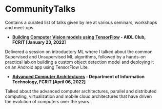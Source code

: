 # CommunityTalks
Contains a curated list of talks given by me at various seminars, workshops and meet-ups.

- **[Building Computer Vision models using TensorFlow](https://github.com/NSTiwari/CommunityTalks/blob/main/Building%20Computer%20Visions%20models%20using%20TensorFlow.pdf) - AIDL Club, FCRIT [January 23, 2022]**

Delivered a session on introductory ML where I talked about the common Supervised and Unsupervised ML algorithms, followed by a hands-on practical lab on building a custom object detection model and deploying it on an Android app using TensorFlow Lite.

- **[Advanced Computer Architectures](https://github.com/NSTiwari/CommunityTalks/blob/main/Advanced%20Computer%20Architectures.pdf) - Department of Information Technology, FCRIT [April 06, 2022]**

Talked about the advanced computer architectures, parallel and distributed computing, virtualization and mobile cloud architectures that have driven the evolution of computers over the years.
